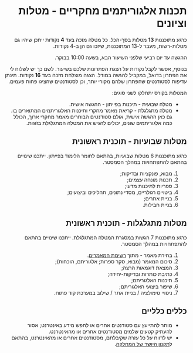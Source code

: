 <div dir='rtl' lang='he'>

תכנות אלגוריתמים מחקריים - מטלות וציונים
===========================================

כרגע מתוכננות **13** מטלות בסך-הכל. כל מטלה מזכה בעד **4** נקודות
ייתכן שיהיו גם מטלות-רשות, מעבר ל-13 המתוכננות, שיזכו גם הן ב-4 נקודות.

ההגשה עד יום רביעי שלפני השיעור הבא, בשעה 10:00 בבוקר.

בנוסף, אפשר לקבל נקודות על הצגת הפתרונות שלכם בשיעור. 
לשם כך יש לשלוח לי את הפתרון בדואל, במקביל להגשה במודל.
הצגה מוצלחת מזכה בעד **16** נקודות.
תינתן עדיפות לסטודנטים שהפתרון שלהם מקורי יותר, וכן לסטודנטים שהציגו פחות פעמים.

המטלות בקורס יתחלקו לשני סוגים: 

* מטלה שבועית - תיכנות בפייתון - ההגשה אישית.
* מטלה מתגלגלת - קריאת מאמר מחקרי ותיכנות האלגוריתמים המתוארים בו. גם כאן ההגשה אישית, אולם סטודנטים הבוחרים מאמר מחקרי ארוך, הכולל כמה אלגוריתמים שונים, יכולים להגיש את המטלה המתגלגלת בזוגות.

מטלות שבועיות - תוכנית ראשונית
--------------------------------
כרגע מתוכננות 6 מטלות שבועיות, בהתאם לחומר הלימוד בפייתון.
ייתכנו שינויים בהתאם להתפתחויות במהלך הסמסטר.

1. מבוא, פונקציות ובדיקות;
2. תכנות מונחה עצמים;
3. ספריות לתיכנות מדעי;
4. ביטויים רגולריים, מסדי נתונים, תהליכים וביצועים;
5. בניית אתרים;
6. בניית חבילות.

מטלות מתגלגלות - תוכנית ראשונית
----------------------------------
כרגע מתוכננות 7 הגשות במסגרת המטלה המתגלגלת.
ייתכנו שינויים בהתאם להתפתחויות במהלך הסמסטר.

1. בחירת מאמר - מתוך [רשימת המאמרים](papers.md).
2. סיכום המאמר (מבוא, סקר ספרות; אלגוריתם, הוכחות);
3. המצאת דוגמאות הרצה;
4. כתיבת כותרות ובדיקות-יחידה;
5. תיכנות האלגוריתם;
6. שיפור ביצועי האלגוריתם;
7. ניסויי סימולציה / בניית אתר / שילוב במערכת קוד פתוח.


כללים כלליים
-------------

* מותר להתייעץ עם סטודנטים אחרים או לחפש מידע באינטרנט;
אסור להעתיק קטעים שלמים מסטודנטים אחרים או מהאינטרנט.
* יש לדווח על כל עזרה שקיבלתם, מסטודנטים אחרים או מהאינטרנט, בהתאם ל[תקנון היושר של המחלקה](https://www.ariel.ac.il/wp/cs/wp-content/uploads/sites/88/2020/08/Guidelines-for-Academic-Integrity.pdf).


</div>
